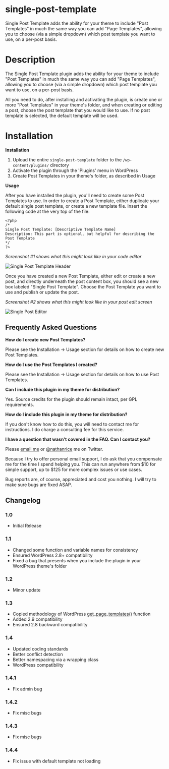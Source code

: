 single-post-template
====================

Single Post Template adds the ability for your theme to include "Post Templates" in much the same way you can add "Page Templates", allowing you to choose (via a simple dropdown) which post template you want to use, on a per-post basis.

# Description

The Single Post Template plugin adds the ability for your theme to include "Post Templates" in much the same way you can add "Page Templates", allowing you to choose (via a simple dropdown) which post template you want to use, on a per-post basis.

All you need to do, after installing and activating the plugin, is create one or more "Post Templates" in your theme's folder, and when creating or editing a post, choose the post template that you would like to use. If no post template is selected, the default template will be used.

# Installation

**Installation**

1. Upload the entire `single-post-template` folder to the `/wp-content/plugins/` directory
1. Activate the plugin through the 'Plugins' menu in WordPress
1. Create Post Templates in your theme's folder, as described in Usage

**Usage**

After you have installed the plugin, you'll need to create some Post Templates to use. In order to create a Post Template, either duplicate your default single post template, or create a new template file. Insert the following code at the very top of the file:

```
<?php
/*
Single Post Template: [Descriptive Template Name]
Description: This part is optional, but helpful for describing the Post Template
*/
?>
```

*Screenshot #1 shows what this might look like in your code editor*

![Single Post Template Header](screenshot-1.png "Single Post Template Header")

Once you have created a new Post Template, either edit or create a new post, and directly underneath the post content box, you should see a new box labeled "Single Post Template". Choose the Post Template you want to use and publish or update the post.

*Screenshot #2 shows what this might look like in your post edit screen*

![Single Post Editor](screenshot-2.png "Single Post Editor")

## Frequently Asked Questions

**How do I create new Post Templates?**

Please see the Installation -> Usage section for details on how to create new Post Templates.

**How do I use the Post Templates I created?**

Please see the Installation -> Usage section for details on how to use Post Templates.

**Can I include this plugin in my theme for distribution?**

Yes. Source credits for the plugin should remain intact, per GPL requirements.

**How do I include this plugin in my theme for distribution?**

If you don't know how to do this, you will need to contact me for instructions. I do charge a consulting fee for this service.

**I have a question that wasn't covered in the FAQ. Can I contact you?**

Please [email me](http://www.nathanrice.net/contact/ "email Nathan Rice") or [@nathanrice](http://twitter.com/nathanrice) me on Twitter.

Because I try to offer personal email support, I do ask that you compensate me for the time I spend helping you. This can run anywhere from $10 for simple support, up to $125 for more complex issues or use cases.

Bug reports are, of course, appreciated and cost you nothing. I will try to make sure bugs are fixed ASAP.

## Changelog

### 1.0
* Initial Release

### 1.1
* Changed some function and variable names for consistency
* Ensured WordPress 2.8+ compatibility
* Fixed a bug that presents when you include the plugin in your WordPress theme's folder

### 1.2
* Minor update

### 1.3
* Copied methodology of WordPress [get_page_templates()](http://xref.yoast.com/trunk/_functions/get_page_templates.html) function
* Added 2.9 compatibility
* Ensured 2.8 backward compatibility

### 1.4
* Updated coding standards
* Better conflict detection
* Better namespacing via a wrapping class
* WordPress compatibility

###  1.4.1
* Fix admin bug

### 1.4.2
* Fix misc bugs

### 1.4.3
* Fix misc bugs

### 1.4.4
* Fix issue with default template not loading
